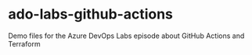 # ado-labs-github-actions
Demo files for the Azure DevOps Labs episode about GitHub Actions and Terraform
